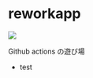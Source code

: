 # reworkapp
![](https://github.com/horsewin/reworkapp/workflows/CI/badge.svg)

Github actions の遊び場

- test
